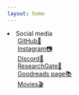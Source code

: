 ```yaml
---
layout: home
---
```



<li>Social media
<ul>
    <li><a href="https://github.com/zhutaosheng">GitHub🐙</a></li>
    <li><a href="https://www.instagram.com/zhutao.s/?utm_source=ig_embed&utm_campaign=loading">Instagram📷</a></li>
    <li><a href="/s/social-discord">Discord🤖</a></li>
    <li><a href="https://www.researchgate.net/profile/Zhutao-Sheng">ResearchGate📖</a></li>
    <li><a href="https://www.goodreads.com/user/show/157526677-zhutao">Goodreads page📚</a></li>
    <li><a href="https://www.imdb.com/user/ur163788981">Movies🎬</a></li>

</ul>
</li>

<style>
    /* To create a hyperlink in HTML without an underline 
    a {
      text-decoration: none;
      color: blue;
    }*/
    /* Remove bullets from the outer list */
    ul {
      list-style-type: none;
    }
    
    /* Remove bullets none, Add bullets to the nested list circle */
    ul ul {
      list-style-type: none;
    }
    
    /* Indent the nested list */
    ul ul {
      margin-left: 20px;
    }
  </style>
  
